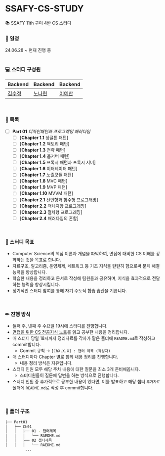 # SSAFY-CS-STUDY
📚 SSAFY 11th 구미 4반 CS 스터디 
<br>

### 📅 일정
24.06.28 ~ 현재 진행 중  
<br>

### 💻 스터디 구성원

|Backend|Backend|Backend|
|---|---|---|
|[김수정](https://github.com/iamsoojung)|[노나현](https://github.com/nahyon)|[이예찬](https://github.com/yechanissm)
<br>

### 📃 목록
* [ ] **Part 01** _디자인패턴과 프로그래밍 패러다임_
  * [ ] [**Chapter 1.1** 싱글톤 패턴]
  * [ ] [**Chapter 1.2** 팩토리 패턴]
  * [ ] [**Chapter 1.3** 전략 패턴]
  * [ ] [**Chapter 1.4** 옵저버 패턴]
  * [ ] [**Chapter 1.5** 프록시 패턴과 프록시 서버]
  * [ ] [**Chapter 1.6** 이터레이터 패턴]
  * [ ] [**Chapter 1.7** 노출모듈 패턴]
  * [ ] [**Chapter 1.8** MVC 패턴]
  * [ ] [**Chapter 1.9** MVP 패턴]
  * [ ] [**Chapter 1.10** MVVM 패턴]
  * [ ] [**Chapter 2.1** 선언형과 함수형 프로그래밍]
  * [ ] [**Chapter 2.2** 객체지향 프로그래밍]
  * [ ] [**Chapter 2.3** 절차형 프로그래밍]
  * [ ] [**Chapter 2.4** 패러다임의 혼합]
<br>

### 🚩 스터디 목표
- Computer Science의 핵심 이론과 개념을 파악하여, 면접에 대비한 CS 이해를 강화하는 것을 목표로 합니다.
- 자료구조, 알고리즘, 운영체제, 네트워크 등 기초 지식을 탄탄히 함으로써 문제 해결 능력을 향상합니다.
- 학습한 내용을 정리하고 문서로 작성해 팀원들과 공유하며, 지식을 효과적으로 전달하는 능력을 향상시킵니다.
- 정기적인 스터디 참여를 통해 자기 주도적 합습 습관을 기릅니다.
<br>

### ✏ 진행 방식
- 둘째 주, 넷째 주 수요일 19시에 스터디를 진행합니다.
- [면접을 위한 CS 전공지식 노트](https://product.kyobobook.co.kr/detail/S000001834833)를 읽고 공부한 내용을 정리합니다.
- 매 스터디 당일 18시까지 정리자료를 각자가 맡은 폴더에 `README.md`로 작성하고 commit합니다.
  - Commit 규칙 → `[ChX.X.X] : 챕터 제목 (작성자)`
- 매 스터디마다 Chapter 별로 함께 내용 정리를 진행합니다.
  - 내용 정리 방식은 자유입니다.
- 스터디 인원 모두 해당 주차 내용에 대한 질문을 최소 3개 준비해옵니다.
  - 스터디원들이 질문에 답변을 하는 방식으로 진행합니다.
- 스터디 인원 중 추가적으로 공부한 내용이 있다면, 이를 발표하고 해당 챕터 `추가자료` 폴더에 `README.md`로 작성 후 commit합니다.
<br>

### 📁 폴더 구조
```bash
├── Part01
│   ├── Ch01
│   │   ├── 01 - 챕터제목
│   │   │   └── RAEDME.md
│   │   ├── 02 챕터제목
│   │   │   └── RAEDME.md
         ...
```
